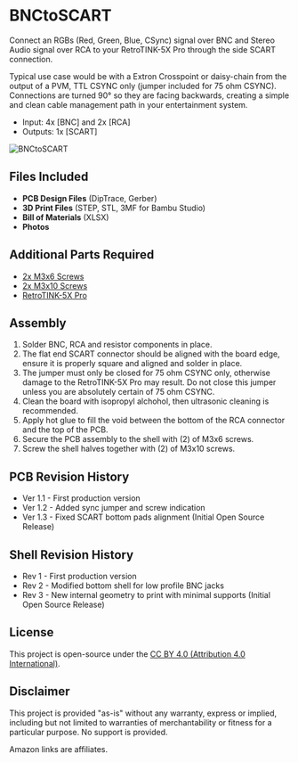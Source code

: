 # BNCtoSCART
Connect an RGBs (Red, Green, Blue, CSync) signal over BNC and Stereo Audio signal over RCA to your RetroTINK-5X Pro through the side SCART connection. 

Typical use case would be with a Extron Crosspoint or daisy-chain from the output of a PVM, TTL CSYNC only (jumper included for 75 ohm CSYNC). Connections are turned 90° so they are facing backwards, creating a simple and clean cable management path in your entertainment system.

- Input: 4x [BNC] and 2x [RCA]
- Outputs: 1x [SCART]

![BNCtoSCART](photos/DSC_8581.jpg)

## Files Included
- **PCB Design Files** (DipTrace, Gerber)
- **3D Print Files** (STEP, STL, 3MF for Bambu Studio)
- **Bill of Materials** (XLSX)
- **Photos**

## Additional Parts Required
- [2x M3x6 Screws](https://amzn.to/43MXFzS)
- [2x M3x10 Screws](https://amzn.to/43MXFzS)
- [RetroTINK-5X Pro](https://www.retrotink.com/product-page/5x-pro)

## Assembly
1. Solder BNC, RCA and resistor components in place.
2. The flat end SCART connector should be aligned with the board edge, ensure it is properly square and aligned and solder in place.
3. The jumper must only be closed for 75 ohm CSYNC only, otherwise damage to the RetroTINK-5X Pro may result. Do not close this jumper unless you are absolutely certain of 75 ohm CSYNC.
4. Clean the board with isopropyl alchohol, then ultrasonic cleaning is recommended.
5. Apply hot glue to fill the void between the bottom of the RCA connector and the top of the PCB.
6. Secure the PCB assembly to the shell with (2) of M3x6 screws.
7. Screw the shell halves together with (2) of M3x10 screws.

## PCB Revision History
- Ver 1.1 - First production version
- Ver 1.2 - Added sync jumper and screw indication
- Ver 1.3 - Fixed SCART bottom pads alignment (Initial Open Source Release)

## Shell Revision History
- Rev 1 - First production version
- Rev 2 - Modified bottom shell for low profile BNC jacks
- Rev 3 - New internal geometry to print with minimal supports (Initial Open Source Release)

## License
This project is open-source under the [CC BY 4.0 (Attribution 4.0 International)](https://creativecommons.org/licenses/by/4.0/).

## Disclaimer
This project is provided "as-is" without any warranty, express or implied, including but not limited to warranties of merchantability or fitness for a particular purpose. No support is provided.

Amazon links are affiliates.